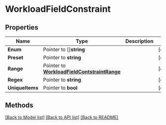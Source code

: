 # WorkloadFieldConstraint

## Properties

Name | Type | Description | Notes
------------ | ------------- | ------------- | -------------
**Enum** | Pointer to []**string** |  | [optional] 
**Preset** | Pointer to **string** |  | [optional] 
**Range** | Pointer to [**WorkloadFieldContstraintRange**](WorkloadFieldContstraintRange.md) |  | [optional] 
**Regex** | Pointer to **string** |  | [optional] 
**UniqueItems** | Pointer to **bool** |  | [optional] 

## Methods


[[Back to Model list]](../README.md#documentation-for-models) [[Back to API list]](../README.md#documentation-for-api-endpoints) [[Back to README]](../README.md)


